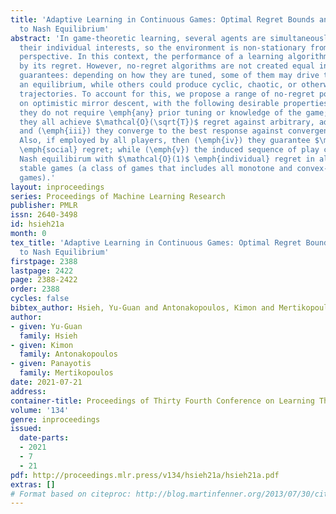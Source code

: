 ```yaml
---
title: 'Adaptive Learning in Continuous Games: Optimal Regret Bounds and Convergence
  to Nash Equilibrium'
abstract: 'In game-theoretic learning, several agents are simultaneously following
  their individual interests, so the environment is non-stationary from each player’s
  perspective. In this context, the performance of a learning algorithm is often measured
  by its regret. However, no-regret algorithms are not created equal in terms of game-theoretic
  guarantees: depending on how they are tuned, some of them may drive the system to
  an equilibrium, while others could produce cyclic, chaotic, or otherwise divergent
  trajectories. To account for this, we propose a range of no-regret policies based
  on optimistic mirror descent, with the following desirable properties: (\emph{i})
  they do not require \emph{any} prior tuning or knowledge of the game; (\emph{ii})
  they all achieve $\mathcal{O}(\sqrt{T})$ regret against arbitrary, adversarial opponents;
  and (\emph{iii}) they converge to the best response against convergent opponents.
  Also, if employed by all players, then (\emph{iv}) they guarantee $\mathcal{O}(1)$
  \emph{social} regret; while (\emph{v}) the induced sequence of play converges to
  Nash equilibirum with $\mathcal{O}(1)$ \emph{individual} regret in all variationally
  stable games (a class of games that includes all monotone and convex-concave zero-sum
  games).'
layout: inproceedings
series: Proceedings of Machine Learning Research
publisher: PMLR
issn: 2640-3498
id: hsieh21a
month: 0
tex_title: 'Adaptive Learning in Continuous Games: Optimal Regret Bounds and Convergence
  to Nash Equilibrium'
firstpage: 2388
lastpage: 2422
page: 2388-2422
order: 2388
cycles: false
bibtex_author: Hsieh, Yu-Guan and Antonakopoulos, Kimon and Mertikopoulos, Panayotis
author:
- given: Yu-Guan
  family: Hsieh
- given: Kimon
  family: Antonakopoulos
- given: Panayotis
  family: Mertikopoulos
date: 2021-07-21
address:
container-title: Proceedings of Thirty Fourth Conference on Learning Theory
volume: '134'
genre: inproceedings
issued:
  date-parts:
  - 2021
  - 7
  - 21
pdf: http://proceedings.mlr.press/v134/hsieh21a/hsieh21a.pdf
extras: []
# Format based on citeproc: http://blog.martinfenner.org/2013/07/30/citeproc-yaml-for-bibliographies/
---
```

